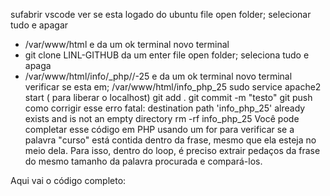 sufabrir vscode
ver se esta logado do ubuntu
file open folder; selecionar tudo e apagar 
- /var/www/html e da um ok
terminal novo terminal 
- git clone LINL-GITHUB da um enter
file open folder; seleciona tudo e apaga 
- /var/www/html/info/_php//-25 e da um ok
terminal novo terminal
verificar se esta em; /var/www/html/info_php_25
sudo service apache2 start ( para liberar o localhost)
git add .
git commit -m "testo" 
git push
como corrigir esse erro fatal: destination path 'info_php_25' already exists and is not an empty directory
rm -rf info_php_25
Você pode completar esse código em PHP usando um for para verificar se a palavra "curso" está contida dentro da frase, mesmo que ela esteja no meio dela. Para isso, dentro do loop, é preciso extrair pedaços da frase do mesmo tamanho da palavra procurada e compará-los.

Aqui vai o código completo:

<?php

$palavraProcurada = "curso";
$frase = "Escola infoserv de PHP urso.";

$tamanhoPalavra = strlen($palavraProcurada);
$tamanhoFrase = strlen($frase);
$encontrou = false;

for ($i = 0; $i <= $tamanhoFrase - $tamanhoPalavra; $i++) {
    $sub = substr($frase, $i, $tamanhoPalavra);
    if ($sub === $palavraProcurada) {
        $encontrou = true;
        break;
    }
}

if ($encontrou) {
    echo "Palavra encontrada!";
} else {
    echo "Palavra não encontrada.";
}
